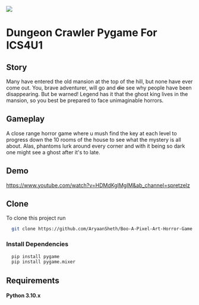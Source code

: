 ![](https://cdn.discordapp.com/attachments/482999520607600662/850193114199359508/boo_title_art.png)
# Dungeon Crawler Pygame For ICS4U1

## Story
Many have entered the old mansion at the top of the hill, but none have ever come out. You, brave adventurer, will go and ~~die~~ see why people have been disappearing.
But be warned! Legend has it that the ghost king lives in the mansion, so you best be prepared to face unimaginable horrors.

## Gameplay
A close range horror game where u mush find the key at each level to progress down the 10 rooms of the house to see what the mystery is all about. Alas, phantoms lurk around every corner and with it being so dark one might see a ghost after it's to late.

## Demo
https://www.youtube.com/watch?v=HDMdKgIMgIM&ab_channel=spretzelz

## Clone

To clone this project run

```bash
  git clone https://github.com/AryaanSheth/Boo-A-Pixel-Art-Horror-Game
```

### Install Dependencies
```bash
  pip install pygame
  pip install pygame.mixer
```

## Requirements
#### Python 3.10.x
